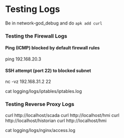 # Testing Logs

Be in network-god_debug and do `apk add curl`

### Testing the Firewall Logs
#### Ping (ICMP) blocked by default firewall rules
ping 192.168.20.3 

#### SSH attempt (port 22) to blocked subnet 
nc -vz 192.168.31.2 22

cat logging/logs/iptables/iptables.log

### Testing Reverse Proxy Logs
curl http://localhost/scada
curl http://localhost/hmi
curl http://localhost/historian
curl http://localhost/hmi

cat logging/logs/nginx/access.log
